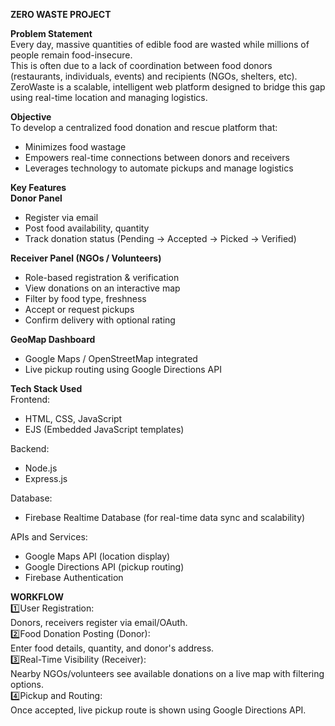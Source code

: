 **ZERO WASTE PROJECT**<br>

**Problem Statement**<br>
Every day, massive quantities of edible food are wasted while millions of people remain food-insecure.<br>
This is often due to a lack of coordination between food donors (restaurants, individuals, events) and recipients (NGOs, shelters, etc). <br>
ZeroWaste is a scalable, intelligent web platform designed to bridge this gap using real-time location and managing logistics.<br>

**Objective**<br>
To develop a centralized food donation and rescue platform that:
- Minimizes food wastage
- Empowers real-time connections between donors and receivers
- Leverages technology to automate pickups and manage logistics

**Key Features**<br>
**Donor Panel**
- Register via email
- Post food availability, quantity
- Track donation status (Pending → Accepted → Picked → Verified)
  
**Receiver Panel (NGOs / Volunteers)**
- Role-based registration & verification
- View donations on an interactive map
- Filter by food type, freshness
- Accept or request pickups
- Confirm delivery with optional rating
  
**GeoMap Dashboard**
- Google Maps / OpenStreetMap integrated
- Live pickup routing using Google Directions API

**Tech Stack Used**<br>
Frontend:<br>
- HTML, CSS, JavaScript
- EJS (Embedded JavaScript templates)
  
Backend:<br>
- Node.js
- Express.js
  
Database:<br>
- Firebase Realtime Database (for real-time data sync and scalability)
  
APIs and Services:<br>
- Google Maps API (location display)
- Google Directions API (pickup routing)
- Firebase Authentication
  
**WORKFLOW**<br>
1️⃣User Registration:<br> Donors, receivers register via email/OAuth.<br>
2️⃣Food Donation Posting (Donor):<br> Enter food details, quantity, and donor's address.<br>
3️⃣Real-Time Visibility (Receiver):<br> Nearby NGOs/volunteers see available donations on a live map with filtering options.<br>
4️⃣Pickup and Routing:<br> Once accepted, live pickup route is shown using Google Directions API.<br>


